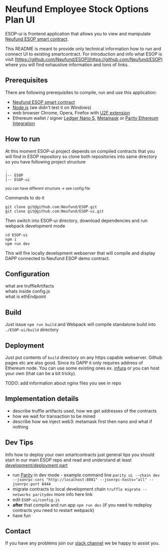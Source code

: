 # Neufund Employee Stock Options Plan UI 
ESOP-ui is frontend application that allows you to view and manipulate [Neufund ESOP smart contract](https://github.com/Neufund/ESOP).  
  
This README is meant to provide only technical information how to run and connect UI to existing smartcontract. For introduction and info what ESOP is visit [https://github.com/Neufund/ESOP](https://github.com/Neufund/ESOP) where you will find exhaustive information and tons of links. 

## Prerequisites
There are following prerequisites to compile, run and use this application:
  * [Neufund ESOP smart contract](https://github.com/Neufund/ESOP)  
  * [Node.js](https://nodejs.org/) (we didn't test it on Windows)
  * web browser Chrome, Opera, Firefox with [U2F extension](https://addons.mozilla.org/en-US/firefox/addon/u2f-support-add-on/)
  * Ethereum wallet / signer [Ledger Nano S](https://www.ledgerwallet.com/products/ledger-nano-s), [Metamask](https://metamask.io/) or [Parity Ethereum Integration](https://chrome.google.com/webstore/detail/parity-ethereum-integrati/himekenlppkgeaoeddcliojfddemadig?)

## How to run
At this moment ESOP-ui project depends on compiled contracts that you will find in ESOP repository so clone both repositories into same directory so you have following project structure
    
    .
    |-- ESOP
    |-- ESOP-ui

<sup>you can have different structure -> see config file</sup>

Commands to do it

    git clone git@github.com:Neufund/ESOP.git
    git clone git@github.com:Neufund/ESOP-ui.git
    
Then switch into ESOP-ui directory, download dependencies and run webpack development mode

    cd ESOP-ui
    npm i  
    npm run dev

This will fire locally development webserver that will compile and display DAPP connected to Neufund ESOP demo contract.    

## Configuration
what are truffleArtifacts  
whats inside config.js  
what is ethEndpoint  

## Build
Just issue ```npm run build``` and Webpack will compile standalone build into ```./ESOP-ui/build``` directory 

## Deployment
Just put contents of ```build``` directory on any https capable webserver. Github pages etc are also good. Since its DAPP it only requires address of Ethereum node. You can use some existing ones ex. [infura](https://infura.io/) or you can host your own (that can be a bit tricky).
    
TODO: add information about nginx files you see in repo

## Implementation details

* describe truffle artifacts used, how we get addresses of the contracts
* how we wait for transaction to be mined
* describe how we inject web3: metamask first then nano and what if nothing


## Dev Tips
Info how to deploy your own smartcontracts just general tips you should start in our main ESOP repo and read and understand at least [development/deployment part](https://github.com/Neufund/ESOP#development)  
* run [Parity](https://parity.io/) in dev mode - example command line ```parity ui --chain dev --jsonrpc-cors "http://localhost:8081" --jsonrpc-hosts="all" --jsonrpc-port 8444 ```
* migrate contracts to local development chain ```truffle migrate --networks paritydev``` more info here link
* edit ```ESOP-ui/config.js```   
* **after** that compile and run app ```npm run dev``` (if you need to redeploy contracts you need to restart webpack)
* have fun

## Contact
If you have any problems join our [slack channel](https://neufundorg.signup.team) we be happy to assist you.